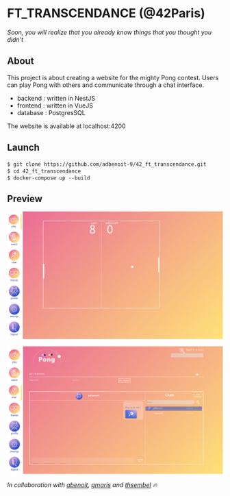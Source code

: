 # FT_TRANSCENDANCE (@42Paris)
*Soon, you will realize that you already know things that you thought you didn’t*

## About
This project is about creating a website for the mighty Pong contest. Users can play Pong with others and communicate through a chat interface.
- backend : written in NestJS
- frontend : written in VueJS
- database : PostgresSQL

The website is available at localhost:4200

## Launch
```
$ git clone https://github.com/adbenoit-9/42_ft_transcendance.git
$ cd 42_ft_transcendance
$ docker-compose up --build
```

## Preview
![4](previews/game.png)


![5](previews/chat.png)


*In collaboration with [abenoit][1], [gmaris][2] and [thsembel][3] 🔥*

[1]: https://github.com/42-abenoit
[2]: https://github.com/gmaris42
[3]: https://github.com/Gropopus
